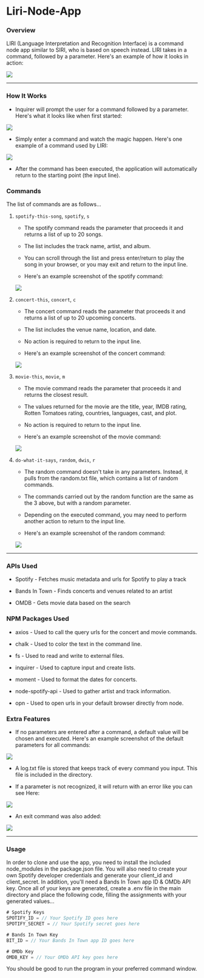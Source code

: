 # Liri-Node-App

### Overview

LIRI (Language Interpretation and Recognition Interface) is a command node app similar to SIRI, who is based on speech instead. LIRI takes in a command, followed by a parameter. Here's an example of how it looks in action:

![](screenshots/main.png)

- - -

### How It Works

* Inquirer will prompt the user for a command followed by a parameter. Here's what it looks like when first started:

![](screenshots/start.png)

* Simply enter a command and watch the magic happen. Here's one example of a command used by LIRI:

![](screenshots/command.png)

* After the command has been executed, the application will automatically return to the starting point (the input line).

### Commands

The list of commands are as follows...

1. `spotify-this-song`, `spotify`, `s`

    * The spotify command reads the parameter that proceeds it and returns a list of up to 20 songs.

    * The list includes the track name, artist, and album.

    * You can scroll through the list and press enter/return to play the song in your browser, or you may exit and return to the input line.

    * Here's an example screenshot of the spotify command:
    
    ![](screenshots/spotify.png)

2. `concert-this`, `concert`, `c`

    * The concert command reads the parameter that proceeds it and returns a list of up to 20 upcoming concerts.

    * The list includes the venue name, location, and date.

    * No action is required to return to the input line.

    * Here's an example screenshot of the concert command:
    
    ![](screenshots/concert.png)

3. `movie-this`, `movie`, `m`

    * The movie command reads the parameter that proceeds it and returns the closest result.

    * The values returned for the movie are the title, year, IMDB rating, Rotten Tomatoes rating, countries, languages, cast, and plot.

    * No action is required to return to the input line.

    * Here's an example screenshot of the movie command:
    
    ![](screenshots/movie.png)

4. `do-what-it-says`, `random`, `dwis`, `r`

    * The random command doesn't take in any parameters. Instead, it pulls from the random.txt file, which contains a list of random commands.

    * The commands carried out by the random function are the same as the 3 above, but with a random parameter.

    * Depending on the executed command, you may need to perform another action to return to the input line.

    * Here's an example screenshot of the random command:
    
    ![](screenshots/random.png)

- - -

### APIs Used

* Spotify - Fetches music metadata and urls for Spotify to play a track

* Bands In Town - Finds concerts and venues related to an artist

* OMDB - Gets movie data based on the search

### NPM Packages Used

* axios - Used to call the query urls for the concert and movie commands.

* chalk - Used to color the text in the command line.

* fs - Used to read and write to external files.

* inquirer - Used to capture input and create lists.

* moment - Used to format the dates for concerts.

* node-spotify-api - Used to gather artist and track information.

* opn - Used to open urls in your default browser directly from node.

### Extra Features

* If no parameters are entered after a command, a default value will be chosen and executed. Here's an example screenshot of the default parameters for all commands:

![](screenshots/default.png)

* A log.txt file is stored that keeps track of every command you input. This file is included in the directory.

* If a parameter is not recognized, it will return with an error like you can see Here:

![](screenshots/error.png)

* An exit command was also added:

![](screenshots/exit.png)

- - -

### Usage

In order to clone and use the app, you need to install the included node_modules in the package.json file. You will also need to create your own Spotify developer credentials and generate your client_id and client_secret. In addition, you'll need a Bands In Town app ID & OMDb API key. Once all of your keys are generated, create a .env file in the main directory and place the following code, filling the assignments with your generated values...

```js
# Spotify Keys
SPOTIFY_ID = // Your Spotify ID goes here
SPOTIFY_SECRET = // Your Spotify secret goes here

# Bands In Town Key
BIT_ID = // Your Bands In Town app ID goes here

# OMDb Key
OMDB_KEY = // Your OMDb API key goes here
```

You should be good to run the program in your preferred command window.
